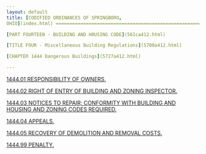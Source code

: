 ```yaml
---
layout: default 
title: [CODIFIED ORDINANCES OF SPRINGBORO,
OHIO](index.html) =====================================================

[PART FOURTEEN - BUILDING AND HOUSING CODE](561ca412.html)

[TITLE FOUR - Miscellaneous Building Regulations](5700a412.html)

[CHAPTER 1444 Dangerous Buildings](5727a412.html)

---
```


[1444.01 RESPONSIBILITY OF OWNERS.](5736a412.html)

[1444.02 RIGHT OF ENTRY OF BUILDING AND ZONING
INSPECTOR.](573aa412.html)

[1444.03 NOTICES TO REPAIR; CONFORMITY WITH BUILDING AND HOUSING AND
ZONING CODES REQUIRED.](573ea412.html)

[1444.04 APPEALS.](5741a412.html)

[1444.05 RECOVERY OF DEMOLITION AND REMOVAL COSTS.](574aa412.html)

[1444.99 PENALTY.](574da412.html)
